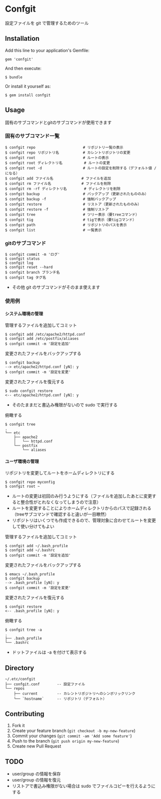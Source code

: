 # Confgit

設定ファイルを git で管理するためのツール

## Installation

Add this line to your application's Gemfile:

    gem 'confgit'

And then execute:

    $ bundle

Or install it yourself as:

    $ gem install confgit

## Usage

固有のサブコマンドとgitのサブコマンドが使用できます

### 固有のサブコマンド一覧

	$ confgit repo						# リポジトリ一覧の表示
	$ confgit repo リポジトリ名			# カレントリポジトリの変更
	$ confgit root						# ルートの表示
	$ confgit root ディレクトリ名			# ルートの変更
	$ confgit root -d					# ルートの設定を削除する（デフォルト値 / になる）
	$ confgit add ファイル名				# ファイルを追加
	$ confgit rm ファイル名				# ファイルを削除
	$ confgit rm -rf ディレクトリ名		# ディレクトリを削除
	$ confgit backup					# バックアップ（更新されたもののみ）
	$ confgit backup -f					# 強制バックアップ
	$ confgit restore					# リストア（更新されたもののみ）
	$ confgit restore -f				# 強制リストア
	$ confgit tree						# ツリー表示（要treeコマンド）
	$ confgit tig						# tigで表示（要tigコマンド）
	$ confgit path						# リポジトリのパスを表示
	$ confgit list						# 一覧表示

### gitのサブコマンド

	$ confgit commit -m 'ログ'
	$ confgit status
	$ confgit log
	$ confgit reset --hard
	$ confgit branch ブランチ名
	$ confgit tag タグ名

* その他 git のサブコマンドがそのまま使えます

### 使用例

#### システム環境の管理

管理するファイルを追加してコミット

	$ confgit add /etc/apache2/httpd.conf
	$ confgit add /etc/postfix/aliases
	$ confgit commit -m '設定を追加'

変更されたファイルをバックアップする

	$ confgit backup
	--> etc/apache2/httpd.conf [yN]: y
	$ confgit commit -m '設定を変更'

変更されたファイルを復元する

	$ sudo confgit restore
	<-- etc/apache2/httpd.conf [yN]: y

* そのたままだと書込み権限がないので sudo で実行する

俯瞰する

	$ confgit tree
	.
	└── etc
	    ├── apache2
	    │   └── httpd.conf
	    └── postfix
	        └── aliases

#### ユーザ環境の管理

リポジトリを変更してルートをホームディレクトリにする

	$ confgit repo myconfig
	$ confgit root ~

* ルートの変更は初回のみ行うようにする（ファイルを追加したあとに変更すると整合性がとれなくなってしまうので注意）
* ルートを変更することによりホームディレクトリからのパスで記録される（treeサブコマンドで確認すると違いが一目瞭然）
* リポジトリはいくつでも作成できるので、管理対象に合わせてルートを変更して使い分けてもよい

管理するファイルを追加してコミット

	$ confgit add ~/.bash_profile
	$ confgit add ~/.bashrc
	$ confgit commit -m '設定を追加'

変更されたファイルをバックアップする

	$ emacs ~/.bash_profile
	$ confgit backup
	--> .bash_profile [yN]: y
	$ confgit commit -m '設定を変更'

変更されたファイルを復元する

	$ confgit restore
	<-- .bash_profile [yN]: y

俯瞰する

	$ confgit tree -a
	.
	├── .bash_profile
	└── .bashrc

* ドットファイルは -a を付けて表示する

## Directory

	~/.etc/confgit
	├── confgit.conf		-- 設定ファイル
	└── repos
	    ├── current			-- カレントリポジトリへのシンボリックリンク
	    └── `hostname`		-- リポジトリ（デフォルト）

## Contributing

1. Fork it
2. Create your feature branch (`git checkout -b my-new-feature`)
3. Commit your changes (`git commit -am 'Add some feature'`)
4. Push to the branch (`git push origin my-new-feature`)
5. Create new Pull Request

## TODO

* user/group の情報を保存
* user/group の情報を復元
* リストアで書込み権限がない場合は sudo でファイルコピーを行えるようにする
